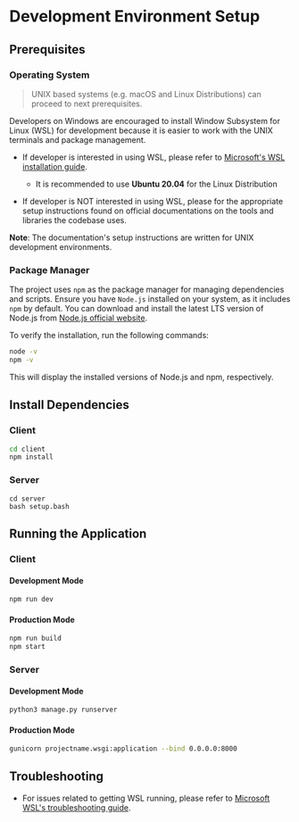 # Development Environment Setup

## Prerequisites
### Operating System 
> UNIX based systems (e.g. macOS and Linux Distributions) can proceed to next prerequisites.

Developers on Windows are encouraged to install Window Subsystem for Linux (WSL) for development because it is easier to work with the UNIX terminals and package management. 

- If developer is interested in using WSL, please refer to [Microsoft's WSL installation guide](https://learn.microsoft.com/en-us/windows/wsl/install).
  
  - It is recommended to use <b>Ubuntu 20.04</b> for the Linux Distribution
- If developer is NOT interested in using WSL, please for the appropriate setup instructions found on official documentations on the tools and libraries the codebase uses.

<b>Note</b>: The documentation's setup instructions are written for UNIX development environments.


### Package Manager

The project uses `npm` as the package manager for managing dependencies and scripts. Ensure you have `Node.js` installed on your system, as it includes `npm` by default. You can download and install the latest LTS version of Node.js from [Node.js official website](https://nodejs.org/).

To verify the installation, run the following commands:
```bash
node -v
npm -v
```
This will display the installed versions of Node.js and npm, respectively.

## Install Dependencies
### Client
```bash
cd client
npm install
```

### Server
```
cd server
bash setup.bash
```

## Running the Application
### Client
#### Development Mode
```bash
npm run dev
```

#### Production Mode
```bash
npm run build
npm start
```

### Server
#### Development Mode
```bash
python3 manage.py runserver
```

#### Production Mode
```bash
gunicorn projectname.wsgi:application --bind 0.0.0.0:8000
```

## Troubleshooting
- For issues related to getting WSL running, please refer to [Microsoft WSL's troubleshooting guide](https://learn.microsoft.com/en-us/windows/wsl/troubleshooting).
